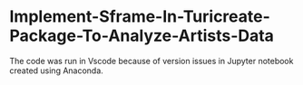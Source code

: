 # Implement-Sframe-In-Turicreate-Package-To-Analyze-Artists-Data

The code was run in Vscode because of version issues in Jupyter notebook created using Anaconda. 
